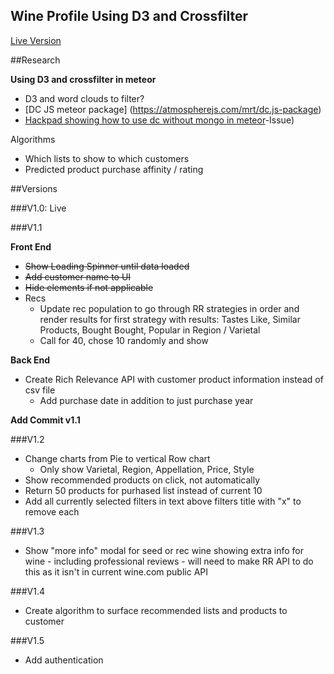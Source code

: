 ## Wine Profile Using D3 and Crossfilter

[Live Version](https://dl.dropboxusercontent.com/u/6406525/customer_panel_wine_profile/profile.html?customer=Karthik%20K)

##Research

**Using D3 and crossfilter in meteor**
* D3 and word clouds to filter?
* [DC JS meteor package] (https://atmospherejs.com/mrt/dc.js-package)
* [Hackpad showing how to use dc without mongo in meteor](https://meteor.hackpad.com/Visualize-mongoDb-with-dcJs-Meteor-D0rvgO774Oo#:h=iv)-Issue)

Algorithms
* Which lists to show to which customers
* Predicted product purchase affinity / rating

##Versions

###V1.0: Live

###V1.1

**Front End** 

* ~~Show Loading Spinner until data loaded~~
* ~~Add customer name to UI~~
* ~~Hide elements if not applicable~~
* Recs
	* Update rec population to go through RR strategies in order and render results for first strategy with results: Tastes Like, Similar Products, Bought Bought, Popular in Region / Varietal
	* Call for 40, chose 10 randomly and show

**Back End**

* Create Rich Relevance API with customer product information instead of csv file
	* Add purchase date in addition to just purchase year

**Add Commit v1.1**

###V1.2
* Change charts from Pie to vertical Row chart
	* Only show Varietal, Region, Appellation, Price, Style
* Show recommended products on click, not automatically
* Return 50 products for purhased list instead of current 10
* Add all currently selected filters in text above filters title with "x" to remove each

###V1.3
* Show "more info" modal for seed or rec wine showing extra info for wine - including professional reviews - will need to make RR API to do this as it isn't in current wine.com public API


###V1.4
* Create algorithm to surface recommended lists and products to customer

###V1.5
* Add authentication



